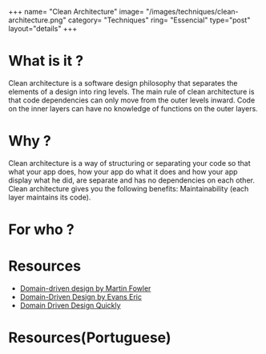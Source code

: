 +++
name= "Clean Architecture"
image= "/images/techniques/clean-architecture.png"
category= "Techniques"
ring= "Essencial"
type="post"
layout="details"
+++

# What is it ?

Clean architecture is a software design philosophy that separates the elements of a design into ring levels. The main rule of clean architecture is that code dependencies can only move from the outer levels inward. Code on the inner layers can have no knowledge of functions on the outer layers.

# Why ?

Clean architecture is a way of structuring or separating your code so that what your app does, how your app do what it does and how your app display what he did, are separate and has no dependencies on each other. Clean architecture gives you the following benefits: Maintainability (each layer maintains its code).

# For who ?

# Resources
- [Domain-driven design by Martin Fowler](https://martinfowler.com/bliki/DomainDrivenDesign.html)
- [Domain-Driven Design by Evans Eric](https://www.amazon.com/Domain-Driven-Design-Tackling-Complexity-Software-ebook-dp-B00794TAUG/dp/B00794TAUG/)
- [Domain Driven Design Quickly](https://www.infoq.com/minibooks/domain-driven-design-quickly/)

# Resources(Portuguese)
